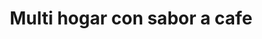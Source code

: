 ---
title: "Multi hogar con sabor a cafe"
url: /puerto-gaitan/multi-hogar-con-sabor-a-cafe/
shop: Haushaltsartikel
---